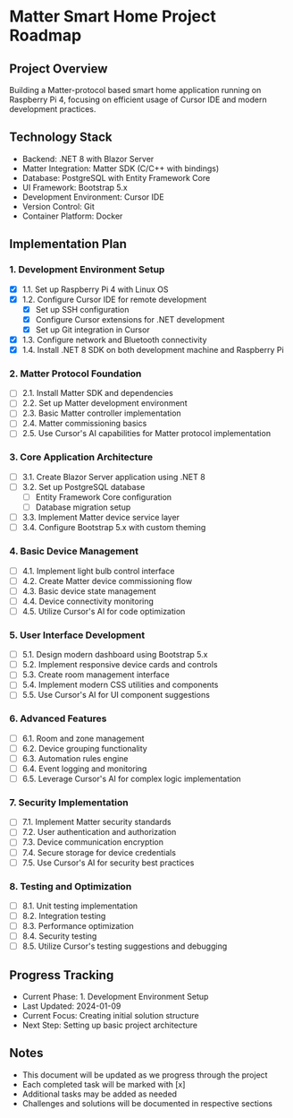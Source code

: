 # Matter Smart Home Project Roadmap

## Project Overview
Building a Matter-protocol based smart home application running on Raspberry Pi 4, focusing on efficient usage of Cursor IDE and modern development practices.

## Technology Stack
- Backend: .NET 8 with Blazor Server
- Matter Integration: Matter SDK (C/C++ with bindings)
- Database: PostgreSQL with Entity Framework Core
- UI Framework: Bootstrap 5.x
- Development Environment: Cursor IDE
- Version Control: Git
- Container Platform: Docker

## Implementation Plan

### 1. Development Environment Setup
- [x] 1.1. Set up Raspberry Pi 4 with Linux OS
- [x] 1.2. Configure Cursor IDE for remote development
  - [x] Set up SSH configuration
  - [x] Configure Cursor extensions for .NET development
  - [x] Set up Git integration in Cursor
- [x] 1.3. Configure network and Bluetooth connectivity
- [x] 1.4. Install .NET 8 SDK on both development machine and Raspberry Pi

### 2. Matter Protocol Foundation
- [ ] 2.1. Install Matter SDK and dependencies
- [ ] 2.2. Set up Matter development environment
- [ ] 2.3. Basic Matter controller implementation
- [ ] 2.4. Matter commissioning basics
- [ ] 2.5. Use Cursor's AI capabilities for Matter protocol implementation

### 3. Core Application Architecture
- [ ] 3.1. Create Blazor Server application using .NET 8
- [ ] 3.2. Set up PostgreSQL database
  - [ ] Entity Framework Core configuration
  - [ ] Database migration setup
- [ ] 3.3. Implement Matter device service layer
- [ ] 3.4. Configure Bootstrap 5.x with custom theming

### 4. Basic Device Management
- [ ] 4.1. Implement light bulb control interface
- [ ] 4.2. Create Matter device commissioning flow
- [ ] 4.3. Basic device state management
- [ ] 4.4. Device connectivity monitoring
- [ ] 4.5. Utilize Cursor's AI for code optimization

### 5. User Interface Development
- [ ] 5.1. Design modern dashboard using Bootstrap 5.x
- [ ] 5.2. Implement responsive device cards and controls
- [ ] 5.3. Create room management interface
- [ ] 5.4. Implement modern CSS utilities and components
- [ ] 5.5. Use Cursor's AI for UI component suggestions

### 6. Advanced Features
- [ ] 6.1. Room and zone management
- [ ] 6.2. Device grouping functionality
- [ ] 6.3. Automation rules engine
- [ ] 6.4. Event logging and monitoring
- [ ] 6.5. Leverage Cursor's AI for complex logic implementation

### 7. Security Implementation
- [ ] 7.1. Implement Matter security standards
- [ ] 7.2. User authentication and authorization
- [ ] 7.3. Device communication encryption
- [ ] 7.4. Secure storage for device credentials
- [ ] 7.5. Use Cursor's AI for security best practices

### 8. Testing and Optimization
- [ ] 8.1. Unit testing implementation
- [ ] 8.2. Integration testing
- [ ] 8.3. Performance optimization
- [ ] 8.4. Security testing
- [ ] 8.5. Utilize Cursor's testing suggestions and debugging

## Progress Tracking
- Current Phase: 1. Development Environment Setup
- Last Updated: 2024-01-09
- Current Focus: Creating initial solution structure
- Next Step: Setting up basic project architecture

## Notes
- This document will be updated as we progress through the project
- Each completed task will be marked with [x]
- Additional tasks may be added as needed
- Challenges and solutions will be documented in respective sections 